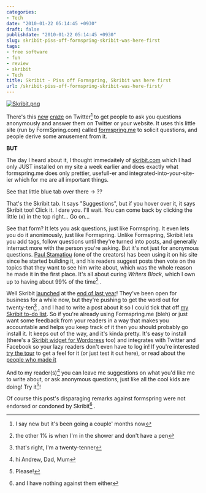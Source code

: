 ```yaml
---
categories:
- Tech
date: "2010-01-22 05:14:45 +0930"
draft: false
publishdate: "2010-01-22 05:14:45 +0930"
slug: skribit-piss-off-formspring-skribit-was-here-first
tags:
- free software
- fun
- review
- skribit
- Tech
title: Skribit - Piss off Formspring, Skribit was here first
url: /skribit-piss-off-formspring-skribit-was-here-first/
---
```


[![Skribit.png](https://turbo.geekorium.com.au/images/Skribit.png)](http://skribit.com/)

There's this [new](http://www.techcrunch.com/2010/01/04/formspring-ask-me-anything/) [craze](http://gawker.com/5438956/formspringme-the-sociopathic-crack-cocaine-of-oversharing) on Twitter[^1] to get people to ask you questions anonymously and answer them on Twitter or your website. It uses this little site (run by FormSpring.com) called [formspring.me](http://formspring.me) to solicit questions, and people derive some amusement from it.

**BUT**

The day I heard about it, I thought immedaitely of [skribit.com](http://skribit.com) which I had only JUST installed on my site a week earlier and does exactly what formspring.me does only prettier, usefull-er and integrated-into-your-site-ier which for me are all important things.

See that little blue tab over there -> ??

That's the Skribit tab. It says "Suggestions", but if you hover over it, it says Skribit too! Click it. I dare you. I'll wait. You can come back by clicking the little (x) in the top right... Go on...

See that form? It lets you ask questions, just like Formspring. It even lets you do it anonimously, just like Formspring. Unlike Formspring, Skribit lets you add tags, follow questions until they're turned into posts, and generally interract more with the person you're asking. But it's not just for anonymous questions. [Paul Stamatiou](http://paulstamatiou.com) (one of the creators) has been using it on his site since he started building it, and his readers suggest posts then vote on the topics that they want to see him write about, which was the whole reason he made it in the first place. It's all about curing *Writers Block*, which I own up to having about 99% of the time[^2] .

Well Skribit [launched](http://www.techcrunch.com/2009/12/17/skribit-finally-launches/) at the [end of last year](http://skribit.com/blog/2009/12/16/launch-day-arrives/)! They've been open for business for a while now, but they're pushing to get the word out for twenty-ten[^3] , and I had to write a post about it so I could tick that off [my Skribit to-do list](http://skribit.com/blogs/josh-nunns-geekorium). So if you're already using Formspring.me (bleh) or just want some feedback from your readers in a way that makes you accountable and helps you keep track of it then you should probably go install it. It keeps out of the way, and it's kinda pretty. It's easy to install (there's a [Skribit widget for Wordpress](http://skribit.com/wordpress) too) and integrates with Twitter and Facebook so your lazy readers don't even have to log in! If you're interested [try the tour](http://skribit.com/tour) to get a feel for it (or just test it out here), or read about the [people who made it](http://skribit.com/about)

And to my reader(s)[^4] you can leave me suggestions on what you'd like me to write about, or ask anonymous questions, just like all the cool kids are doing! Try it[^5]!

Of course this post's disparaging remarks against formspring were not endorsed or condoned by Skribit[^6] .

[^1]: I say new but it's been going a couple' months now
[^2]: the other 1% is when I'm in the shower and don't have a pen
[^3]: that's right, I'm a twenty-tenner
[^4]: hi Andrew, Dad, Mum
[^5]: Please!
[^6]: and I have nothing against them either
